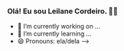 ### Olá! Eu sou Leilane Cordeiro. 👩🏻


- 🔭 I’m currently working on ...
- 🌱 I’m currently learning ...
- 😄 Pronouns: ela/dela
-->

